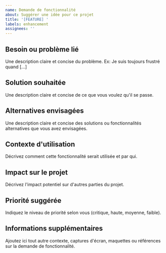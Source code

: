 ```yaml
---
name: Demande de fonctionnalité
about: Suggérer une idée pour ce projet
title: '[FEATURE] '
labels: enhancement
assignees: ''
---
```


## Besoin ou problème lié
Une description claire et concise du problème. Ex: Je suis toujours frustré quand [...]

## Solution souhaitée
Une description claire et concise de ce que vous voulez qu'il se passe.

## Alternatives envisagées
Une description claire et concise des solutions ou fonctionnalités alternatives que vous avez envisagées.

## Contexte d'utilisation
Décrivez comment cette fonctionnalité serait utilisée et par qui.

## Impact sur le projet
Décrivez l'impact potentiel sur d'autres parties du projet.

## Priorité suggérée
Indiquez le niveau de priorité selon vous (critique, haute, moyenne, faible).

## Informations supplémentaires
Ajoutez ici tout autre contexte, captures d'écran, maquettes ou références sur la demande de fonctionnalité.